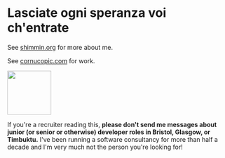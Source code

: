 # Lasciate ogni speranza voi ch'entrate

See [shimmin.org](https://www.shimmin.org) for more about me.

See [cornucopic.com](https://cornucopic.com) for work.

<img src="https://images.myparkingsign.com/img/src/yellow_and_red_stop_sign.gif" width="100">

If you're a recruiter reading this, **please don't send me messages about junior (or senior or otherwise) developer roles in Bristol, Glasgow, or Timbuktu.**
I've been running a software consultancy for more than half a decade and I'm very much not the person you're looking for!
